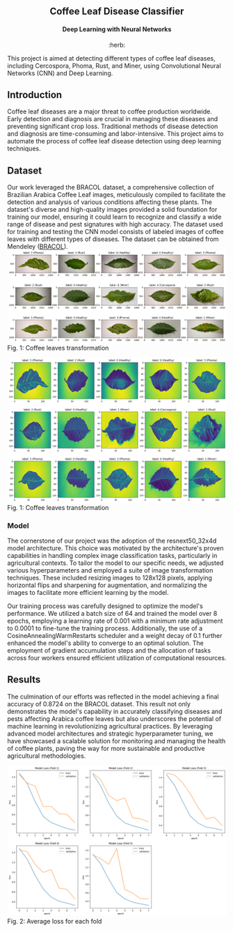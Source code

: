 <h2 align="center">Coffee Leaf Disease Classifier</h2>
<h4 align="center">Deep Learning with Neural Networks</h4>
<p align="center">
    :herb:
</p>


This project is aimed at detecting different types of coffee leaf diseases, including Cercospora, Phoma, Rust, and Miner, using Convolutional Neural Networks (CNN) and Deep Learning.

## Introduction
Coffee leaf diseases are a major threat to coffee production worldwide. Early detection and diagnosis are crucial in managing these diseases and preventing significant crop loss. Traditional methods of disease detection and diagnosis are time-consuming and labor-intensive. This project aims to automate the process of coffee leaf disease detection using deep learning techniques.

## Dataset
Our work leveraged the BRACOL dataset, a comprehensive collection of Brazilian Arabica Coffee Leaf images, meticulously compiled to facilitate the detection and analysis of various conditions affecting these plants. The dataset's diverse and high-quality images provided a solid foundation for training our model, ensuring it could learn to recognize and classify a wide range of disease and pest signatures with high accuracy. The dataset used for training and testing the CNN model consists of labeled images of coffee leaves with different types of diseases. The dataset can be obtained from Mendeley ([BRACOL](https://data.mendeley.com/datasets/yy2k5y8mxg/1)).
![1](https://github.com/Kilauea-Laboratory/coffee-leaf-disease-classifier/blob/main/assets/coffee-leaves.png?raw=true)
Fig. 1: Coffee leaves transformation

![1](https://github.com/Kilauea-Laboratory/coffee-leaf-disease-classifier/blob/main/assets/coffee-leaves-transformed.png?raw=true)
Fig. 1: Coffee leaves transformation

### Model
The cornerstone of our project was the adoption of the resnext50_32x4d model architecture. This choice was motivated by the architecture's proven capabilities in handling complex image classification tasks, particularly in agricultural contexts. To tailor the model to our specific needs, we adjusted various hyperparameters and employed a suite of image transformation techniques. These included resizing images to 128x128 pixels, applying horizontal flips and sharpening for augmentation, and normalizing the images to facilitate more efficient learning by the model.

Our training process was carefully designed to optimize the model's performance. We utilized a batch size of 64 and trained the model over 8 epochs, employing a learning rate of 0.001 with a minimum rate adjustment to 0.0001 to fine-tune the training process. Additionally, the use of a CosineAnnealingWarmRestarts scheduler and a weight decay of 0.1 further enhanced the model's ability to converge to an optimal solution. The employment of gradient accumulation steps and the allocation of tasks across four workers ensured efficient utilization of computational resources.

## Results
The culmination of our efforts was reflected in the model achieving a final accuracy of 0.8724 on the BRACOL dataset. This result not only demonstrates the model's capability in accurately classifying diseases and pests affecting Arabica coffee leaves but also underscores the potential of machine learning in revolutionizing agricultural practices. By leveraging advanced model architectures and strategic hyperparameter tuning, we have showcased a scalable solution for monitoring and managing the health of coffee plants, paving the way for more sustainable and productive agricultural methodologies.

![3](https://github.com/Kilauea-Laboratory/coffee-leaf-disease-classifier/blob/main/assets/loss.png?raw=true)
Fig. 2: Average loss for each fold
